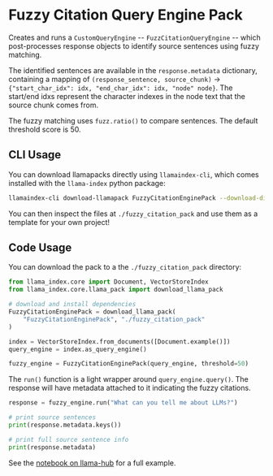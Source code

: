# Fuzzy Citation Query Engine Pack

Creates and runs a `CustomQueryEngine` -- `FuzzCitationQueryEngine` -- which post-processes response objects to identify source sentences using fuzzy matching.

The identified sentences are available in the `response.metadata` dictionary, containing a mapping of `(response_sentence, source_chunk)` -> `{"start_char_idx": idx, "end_char_idx": idx, "node" node}`. The start/end idxs represent the character indexes in the node text that the source chunk comes from.

The fuzzy matching uses `fuzz.ratio()` to compare sentences. The default threshold score is 50.

## CLI Usage

You can download llamapacks directly using `llamaindex-cli`, which comes installed with the `llama-index` python package:

```bash
llamaindex-cli download-llamapack FuzzyCitationEnginePack --download-dir ./fuzzy_citation_pack
```

You can then inspect the files at `./fuzzy_citation_pack` and use them as a template for your own project!

## Code Usage

You can download the pack to a the `./fuzzy_citation_pack` directory:

```python
from llama_index.core import Document, VectorStoreIndex
from llama_index.core.llama_pack import download_llama_pack

# download and install dependencies
FuzzyCitationEnginePack = download_llama_pack(
    "FuzzyCitationEnginePack", "./fuzzy_citation_pack"
)

index = VectorStoreIndex.from_documents([Document.example()])
query_engine = index.as_query_engine()

fuzzy_engine = FuzzyCitationEnginePack(query_engine, threshold=50)
```

The `run()` function is a light wrapper around `query_engine.query()`. The response will have metadata attached to it indicating the fuzzy citations.

```python
response = fuzzy_engine.run("What can you tell me about LLMs?")

# print source sentences
print(response.metadata.keys())

# print full source sentence info
print(response.metadata)
```

See the [notebook on llama-hub](https://github.com/run-llama/llama-hub/blob/main/llama_hub/llama_packs/fuzzy_citation/fuzzy_citation_example.ipynb) for a full example.
